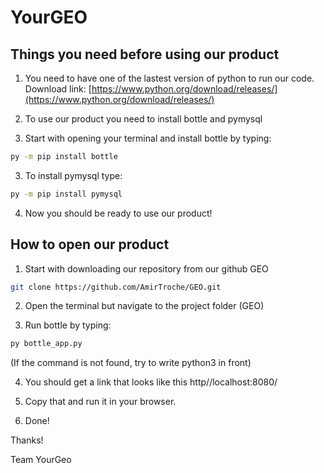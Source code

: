 # YourGEO

## Things you need before using our product

1. You need to have one of the lastest version of python to run our code. 
   Download link: [https://www.python.org/download/releases/](https://www.python.org/download/releases/)

2. To use our product you need to install bottle and pymysql

3. Start with opening your terminal and install bottle by typing:
```bash
py -m pip install bottle
```

3. To install pymysql type:
```bash
py -m pip install pymysql
```

4. Now you should be ready to use our product!


## How to open our product

1. Start with downloading our repository from our github GEO
```bash
git clone https://github.com/AmirTroche/GEO.git
```

2. Open the terminal but navigate to the project folder (GEO)

3. Run bottle by typing:
```bash
py bottle_app.py
```
   (If the command is not found, try to write python3 in front)     

4. You should get a link that looks like this http//localhost:8080/

5. Copy that and run it in your browser.

6. Done!

Thanks! 

Team YourGeo

